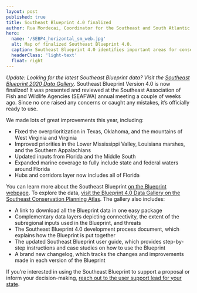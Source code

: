 ```yaml
---
layout: post
published: true
title: Southeast Blueprint 4.0 finalized
author: Rua Mordecai, Coordinator for the Southeast and South Atlantic Blueprints
hero:
  name: '/SEBP4_horizontal_sm_web.jpg'
  alt: Map of finalized Southeast Blueprint 4.0.
  caption: Southeast Blueprint 4.0 identifies important areas for conservation and restoration.
  headerClass: 'light-text'
  float: right
---
```


<i>Update: Looking for the latest Southeast Blueprint data? Visit the <a href="https://seregion.databasin.org/galleries/5d5eb2989ea14a9f8df3ebb619fe470c/">Southeast Blueprint 2020 Data Gallery</a></i>.
Southeast Blueprint Version 4.0 is now finalized! It was presented and reviewed at the Southeast Association of Fish and Wildlife Agencies (SEAFWA) annual meeting a couple of weeks ago. Since no one raised any concerns or caught any mistakes, it’s officially ready to use.<!--more-->

We made lots of great improvements this year, including:

- Fixed the overprioritization in Texas, Oklahoma, and the mountains of West Virginia and Virginia 
- Improved priorities in the Lower Mississippi Valley, Louisiana marshes, and the Southern Appalachians 
- Updated inputs from Florida and the Middle South 
- Expanded marine coverage to fully include state and federal waters around Florida 
- Hubs and corridors layer now includes all of Florida 

You can learn more about the Southeast Blueprint [on the Blueprint webpage](https://secassoutheast.org/blueprint). To explore the data, [visit the Blueprint 4.0 Data Gallery on the Southeast Conservation Planning Atlas](https://seregion.databasin.org/galleries/5ada9ba2aefe4151aefba9aa877b2664). The gallery also includes:

- A link to download all the Blueprint data in one easy package
- Complementary data layers depicting connectivity, the extent of the subregional inputs used in the Blueprint, and threats
- The Southeast Blueprint 4.0 development process document, which explains how the Blueprint is put together
- The updated Southeast Blueprint user guide, which provides step-by-step instructions and case studies on how to use the Blueprint
- A brand new changelog, which tracks the changes and improvements made in each version of the Blueprint

If you’re interested in using the Southeast Blueprint to support a proposal or inform your decision-making, [reach out to the user support lead for your state](https://secassoutheast.org/contact).
